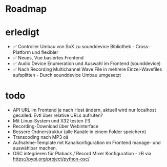 # Roadmap

# erledigt
- ✅ Controller Umbau von SoX zu sounddevice Bibliothek - Cross-Platform und flexibler
- ✅ Neues, Vue basiertes Frontend
- ✅ Audio Device Enumeration und Auswahl im Frontend (sounddevice)
- ✅ Nach Recording Multichannel Wave File in mehrere Einzel-Wavefiles aufsplitten - Durch sounddevice Umbau umgesetzt

# todo
- API URL im Frontend je nach Host ändern, aktuell wird nur localhost gecalled. Evtl über relative URLs aufrufen?
- Mit Linux-System und X32 testen (!!)
- Recording-Download über Webinterface
- Bessere Ordnerstruktur (alle Kanäle in einem Folder speichern)
- Transcoding nach MP3 oä
- Aufnahme-Template mit Kanalkonfiguration im Frontend manage- und auswählbar machen.
- OSC integrieren für Plaback / Record Mixer Konfiguration - zB via https://pypi.org/project/python-osc/
